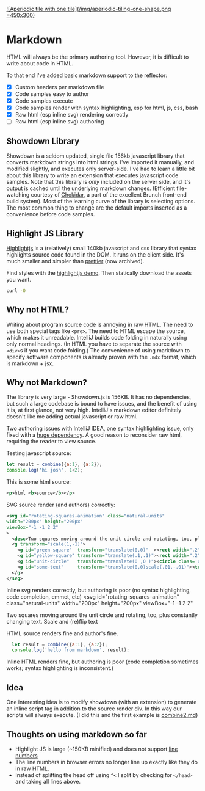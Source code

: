 <!DOCTYPE html>
<head>
<title>Welcome to Markdown!</title>
<link rel="stylesheet" href="/style.css">
<link id="favicon" rel="icon" type="image/svg+xml" href="data:image/svg+xml,
  <svg xmlns='http://www.w3.org/2000/svg' viewBox='0 0 1 1'>
    <rect width='1' height='1' fill='purple' />
  </svg>"
/>
<link rel="stylesheet" href="./highlight.github-dark.css">
<script type="module">
  import hljs from '/kata/highlight.min.js';
  import javascript from '/kata/highlight.javascript.min.js';
  hljs.registerLanguage('javascript', javascript);
  document.addEventListener('DOMContentLoaded', () => {
    document.querySelectorAll('pre code').forEach((el) => {
      hljs.highlightElement(el);
    });
  });
</script>
</head>

[![Aperiodic tile with one tile](/img/aperiodic-tiling-one-shape.png =450x300)](https://arxiv.org/abs/2303.10798)
# Markdown
HTML will always be the primary authoring tool.
However, it is difficult to write about code in HTML.

To that end I've added basic markdown support to the reflector:

  - [x] Custom headers per markdown file
  - [x] Code samples easy to author
  - [x] Code samples execute
  - [x] Code samples render with syntax highlighting, esp for html, js, css, bash
  - [x] Raw html (esp inline svg) rendering correctly
  - [ ] Raw html (esp inline svg) authoring

## Showdown Library
Showdown is a seldom updated, single file 156kb javascript library that converts markdown strings into html strings.
I've imported it manually, and modified slightly, and executes only server-side.
I've had to learn a little bit about this library to write an extension that executes javascript code samples.
Note that this library is *only* included on the server side, and it's output is cached until the underlying markdown changes. (Efficient file-watching courtesy of [Chokidar](), a part of the excellent Brunch front-end build system).
Most of the learning curve of the library is selecting options.
The most common thing to change are the default imports inserted as a convenience before code samples.


## Highlight JS Library
[Highlightjs](https://highlightjs.org/) is a (relatively) small 140kb javascript and css library that syntax highlights source code found in the DOM.
It runs on the client side.
It's much smaller and simpler than [prettier](https://github.com/googlearchive/code-prettify) (now archived).

Find styles with the [highlightjs demo](https://highlightjs.org/static/demo/).
Then statically download the assets you want.

```bash
curl -O
```

## Why not HTML?

Writing about program source code is annoying in raw HTML.
The need to use both special tags like `<pre>`.
The need to HTML escape the source, which makes it unreadable.
IntelliJ builds code folding in naturally using only normal headings.
(In HTML you have to separate the source with `<div>`s if you want code folding.)
The convenience of using markdown to specify software components is already proven with the `.mdx` format, which is markdown + jsx.

## Why not Markdown?

The library is very large - Showdown.js is 156KB.
It has no dependencies, but such a large codebase is bound to have issues, and the benefit of using it is, at first glance, not very high.
IntelliJ's markdown editor definitely doesn't like me adding actual javascript or raw html.

Two authoring issues with IntelliJ IDEA, one syntax highlighting issue, only fixed with a [huge dependency](https://highlightjs.readthedocs.io/en/latest/readme.html).
A good reason to reconsider raw html, requiring the reader to view source.

Testing javascript source:
```js
let result = combine({a:1}, {a:2});
console.log('hi josh', 1<2);
```
This is some html source:
```xml
<p>html <b>source</b></p>
```

SVG source render (and authors) correctly:
```svg
<svg id="rotating-squares-animation" class="natural-units"
width="200px" height="200px"
viewBox="-1 -1 2 2"
>
  <desc>Two squares moving around the unit circle and rotating, too, plus constantly changing text.</desc>
  <g transform="scale(1,-1)">
    <g id="green-square"  transform="translate(0,0)"  ><rect width=".2" height=".2" fill="#482" /></g>
    <g id="yellow-square" transform="translate(.1,.1)"><rect width=".2" height=".2" fill="#882" /></g>
    <g id="unit-circle"   transform="translate(0 ,0 )"><circle class='unit-circle' r="1" fill="none" stroke="red" stroke-width=".001 "/></g>
    <g id="some-text"     transform="translate(0,0)scale(.01,-.01)"><text>Scale and (re)flip text</text></g>
  </g>
</svg>
```
Inline svg renders correctly, but authoring is poor (no syntax highlighting, code completion, emmet, etc)
<svg id="rotating-squares-animation" class="natural-units"
width="200px" height="200px"
viewBox="-1 -1 2 2"
>
  <desc>Two squares moving around the unit circle and rotating, too, plus constantly changing text.</desc>
  <g transform="scale(1,-1)">
    <g id="green-square"  transform="translate(0,0)"  ><rect width=".2" height=".2" fill="#482" /></g>
    <g id="yellow-square" transform="translate(.1,.1)"><rect width=".2" height=".2" fill="#882" /></g>
    <g id="unit-circle"   transform="translate(0 ,0 )"><circle class='unit-circle' r="1" fill="none" stroke="red" stroke-width=".001 "/></g>
    <g id="some-text"     transform="translate(0,0)scale(.01,-.01)"><text>Scale and (re)flip text</text></g>
  </g>
</svg>

HTML source renders fine and author's fine.
```js
  let result = combine({a:1}, {a:2});
  console.log('hello from markdown', result);
```
Inline HTML renders fine, but authoring is poor (code completion sometimes works; syntax highlighting is inconsistent.)


## Idea

One interesting idea is to modify showdown (with an extension) to generate an inline script tag in addition to the source render div.
In this way our scripts will always execute. (I did this and the first example is [combine2.md](/combine2.md))

## Thoughts on using markdown so far
   - Highlight JS is large (~150KB minified) and does not support [line numbers](https://highlightjs.readthedocs.io/en/latest/line-numbers.html)
   - The line numbers in browser errors no longer line up exactly like they do in raw HTML.
   - Instead of splitting the head off using `^<` I split by checking for `</head>` and taking all lines above.
